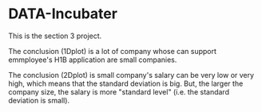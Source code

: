 # DATA-Incubater

This is the section 3 project. 

The conclusion (1Dplot) is a lot of company whose can support emmployee's H1B application are small companies.

The conclusion (2Dplot) is small company's salary can be very low or very high, which means that the standard deviation is big. But, the larger the company size, the salary is more "standard level" (i.e. the standard deviation is small).
